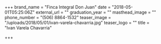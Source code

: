 +++
brand_name = "Finca Integral Don Juan"
date = "2018-05-01T05:25:06Z"
external_url = ""
graduation_year = ""
masthead_image = ""
phone_number = "(506) 8864-1532"
teaser_image = "/uploads/2018/05/01/ivan-varela-chavarria.jpg"
teaser_logo = ""
title = "Ivan Varela Chavarria"

+++
